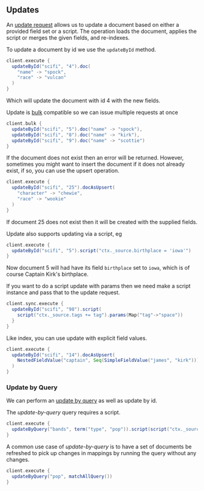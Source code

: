 ## Updates

An [update request](https://www.elastic.co/guide/en/elasticsearch/reference/current/docs-update.html) allows us to update a document based on either a provided field set or a script.
The operation loads the document, applies the script or merges the given fields, and re-indexes.

To update a document by id we use the `updateById` method.

```scala
client.execute {
  updateById("scifi", "4").doc(
    "name" -> "spock",
    "race" -> "vulcan"
  )
}
```

Which will update the document with id 4 with the new fields.

Update is [bulk](bulk.md) compatible so we can issue multiple requests at once

```scala
client.bulk {
  updateById("scifi", "5").doc("name" -> "spock"),
  updateById("scifi", "8").doc("name" -> "kirk"),
  updateById("scifi", "9").doc("name" -> "scottie")
}
```

If the document does not exist then an error will be returned. However, sometimes
you might want to insert the document if it does not already exist, if so, you can use the upsert
operation.

```scala
client.execute {
  updateById("scifi", "25").docAsUpsert(
    "character" -> "chewie",
    "race" -> "wookie"
  )
}
```

If document 25 does not exist then it will be created with the supplied fields.

Update also supports updating via a script, eg

```scala
client.execute {
  updateById("scifi", "5").script("ctx._source.birthplace = 'iowa'")
}
```

Now document 5 will had have its field `birthplace` set to `iowa`, which is of course Captain Kirk's birthplace.

If you want to do a script update with params then we need make a script instance and pass that to the update request.

```scala
client.sync.execute {
  updateById("scifi", "98").script(
    script("ctx._source.tags += tag").params(Map("tag"->"space"))
  }
}
````

Like index, you can use update with explicit field values.

```scala
client.execute {
  updateById("scifi", "14").docAsUpsert(
    NestedFieldValue("captain", Seq(SimpleFieldValue("james", "kirk")))
  )
}
````

### Update by Query

We can perform an [update by query](https://www.elastic.co/guide/en/elasticsearch/reference/current/docs-update-by-query.html) as well as update by id.

The _update-by-query_ query requires a script.

```scala
client.execute {
  updateByQuery("bands", term("type", "pop")).script(script("ctx._source.foo = 'a'").lang("painless"))
}
```

A common use case of _update-by-query_ is to have a set of documents be refreshed to pick up changes in mappings by running the query without any changes.

```scala
client.execute {
  updateByQuery("pop", matchAllQuery())
}
```

